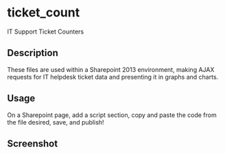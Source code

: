 # ticket_count
 IT Support Ticket Counters
 
 ## Description
 These files are used within a Sharepoint 2013 environment, making AJAX requests for IT helpdesk ticket data and presenting it in graphs and charts.
 
 ## Usage
 On a Sharepoint page, add a script section, copy and paste the code from the file desired, save, and publish!
 
 ## Screenshot
